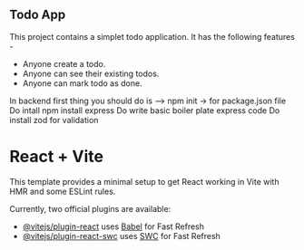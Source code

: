 ## Todo App
This project contains a simplet todo application.
It has the following features -
 - Anyone create a todo.
 - Anyone can see their existing todos.
 - Anyone can mark todo as done.

 In backend first thing you should do is --> npm init -> for package.json file
 Do intall npm install express
 Do write basic boiler plate express code 
 Do install zod for validation

# React + Vite

This template provides a minimal setup to get React working in Vite with HMR and some ESLint rules.

Currently, two official plugins are available:

- [@vitejs/plugin-react](https://github.com/vitejs/vite-plugin-react/blob/main/packages/plugin-react/README.md) uses [Babel](https://babeljs.io/) for Fast Refresh
- [@vitejs/plugin-react-swc](https://github.com/vitejs/vite-plugin-react-swc) uses [SWC](https://swc.rs/) for Fast Refresh
